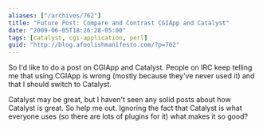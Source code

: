 ```yaml
---
aliases: ["/archives/762"]
title: "Future Post: Compare and Contrast CGIApp and Catalyst"
date: "2009-06-05T18:26:28-05:00"
tags: [catalyst, cgi-application, perl]
guid: "http://blog.afoolishmanifesto.com/?p=762"
---
```

So I'd like to do a post on CGIApp and Catalyst. People on IRC keep telling me that using CGIApp is wrong (mostly because they've never used it) and that I should switch to Catalyst.

Catalyst may be great, but I haven't seen any solid posts about how Catalyst is great. So help me out. Ignoring the fact that Catalyst is what everyone uses (so there are lots of plugins for it) what makes it so good?

